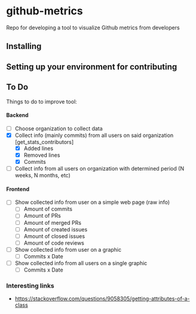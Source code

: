 # github-metrics

Repo for developing a tool to visualize Github metrics from developers

## Installing



## Setting up your environment for contributing



## To Do

Things to do to improve tool:

#### Backend

- [ ] Choose organization to collect data
- [X] Collect info (mainly commits) from all users on said organization [get_stats_contributors]
  - [X] Added lines 
  - [X] Removed lines
  - [X] Commits
- [ ] Collect info from all users on organization with determined period (N weeks, N months, etc)

#### Frontend

- [ ] Show collected info from user on a simple web page (raw info)
  - [ ] Amount of commits
  - [ ] Amount of PRs
  - [ ] Amount of merged PRs 
  - [ ] Amount of created issues
  - [ ] Amount of closed issues
  - [ ] Amount of code reviews
- [ ] Show collected info from user on a graphic 
  - [ ] Commits x Date
- [ ] Show collected info from all users on a single graphic 
  - [ ] Commits x Date

### Interesting links

- https://stackoverflow.com/questions/9058305/getting-attributes-of-a-class
